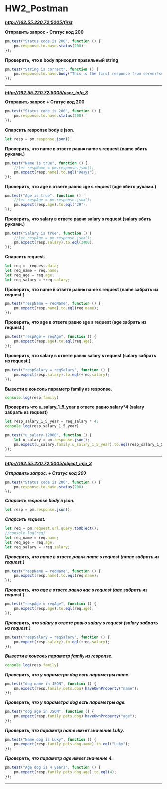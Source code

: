 # HW2_Postman

***http://162.55.220.72:5005/first***

**Отправить запрос - Статус код 200**

```JavaScript
pm.test("Status code is 200", function () {
    pm.response.to.have.status(200);
});
```

**Проверить, что в body приходит правильный string**

```JavaScript
pm.test("String is correct", function () {
    pm.response.to.have.body("This is the first responce from server!ss");
});
```
***
***http://162.55.220.72:5005/user_info_3***


**Отправить запрос + Статус код 200**

```JavaScript
pm.test("Status code is 200", function () {
    pm.response.to.have.status(200);
});
```

**Спарсить response body в json.**

```JavaScript
let resp = pm.response.json();
```

**Проверить, что name в ответе равно name s request (name вбить руками.)**

```JavaScript
pm.test("Name is true", function () {
    //let respName = pm.response.json();
    pm.expect(resp.name).to.eql("Denys");
});

```

**Проверить, что age в ответе равно age s request (age вбить руками.)**

```JavaScript
pm.test("Age is true", function () {
    //let respAge = pm.response.json();
    pm.expect(resp.age).to.eql("29");
});
```

**Проверить, что salary в ответе равно salary s request (salary вбить руками.)**

```JavaScript
pm.test("Salary is true", function () {
    //let respAge = pm.response.json();
    pm.expect(resp.salary).to.eql(3000);
});
```

**Спарсить request.**

```JavaScript
let req =  request.data;
let req_name = req.name;
let req_age = req.age;
let req_salary = +req.salary;
```

**Проверить, что name в ответе равно name s request (name забрать из request.)**

```JavaScript
pm.test("respName = reqName", function () {
    pm.expect(resp.name).to.eql(req.name);
});

```

**Проверить, что age в ответе равно age s request (age забрать из request.)**

```JavaScript
pm.test("respAge = reqAge", function () {
    pm.expect(resp.age).to.eql(req.age);
});
```

**Проверить, что salary в ответе равно salary s request (salary забрать из request.)**

```JavaScript
pm.test("respSalary = reqSalary", function () {
    pm.expect(resp.salary).to.eql(+req.salary);
});
```

**Вывести в консоль параметр family из response.**

```JavaScript
console.log(resp.family)
```

**Проверить что u_salary_1_5_year в ответе равно salary*4 (salary забрать из request)**

```JavaScript
let resp_salary_1_5_year = req_salary * 4;
console.log(resp_salary_1_5_year)

pm.test("u_salary 12000", function () {
    let u_salary = pm.response.json();
    pm.expect(u_salary.family.u_salary_1_5_year).to.eql(resp_salary_1_5_year);
});
```
***

***http://162.55.220.72:5005/object_info_3***

***Отправить запрос. + Статус код 200***

```JavaScript
pm.test("Status code is 200", function () {
    pm.response.to.have.status(200);
});
```

***Спарсить response body в json.***

```JavaScript
let resp = pm.response.json();
```

***Спарсить request.***

```JavaScript
let req = pm.request.url.query.toObject();
//console.log(req)
let req_name = req.name;
let req_age = req.age;
let req_salary = +req.salary;
```

***Проверить, что name в ответе равно name s request (name забрать из request.)***

```JavaScript
pm.test("respName = reqName", function () {
    pm.expect(resp.name).to.eql(req.name);
});
```

***Проверить, что age в ответе равно age s request (age забрать из request.)***

```JavaScript
pm.test("respAge = reqAge", function () {
    pm.expect(resp.age).to.eql(req.age);
});
```

***Проверить, что salary в ответе равно salary s request (salary забрать из request.)***

```JavaScript
pm.test("respSalary = reqSalary", function () {
    pm.expect(resp.salary).to.eql(+req.salary);
});
```

***Вывести в консоль параметр family из response.***

```JavaScript
console.log(resp.family)
```

***Проверить, что у параметра dog есть параметры name.***

```JavaScript
pm.test("dog name in JSON", function () {
    pm.expect(resp.family.pets.dog).haveOwnProperty("name");
});
```

***Проверить, что у параметра dog есть параметры age.***

```JavaScript
pm.test("dog age in JSON", function () {
    pm.expect(resp.family.pets.dog).haveOwnProperty("age");
});
```

***Проверить, что параметр name имеет значение Luky.***

```JavaScript
pm.test("Name dog is Luky", function () {
    pm.expect(resp.family.pets.dog.name).to.eql("Luky");
});
```

***Проверить, что параметр age имеет значение 4.***

```JavaScript
pm.test("Age dog is 4 years", function () {
    pm.expect(resp.family.pets.dog.age).to.eql(4);
});
```
***


```JavaScript

```


